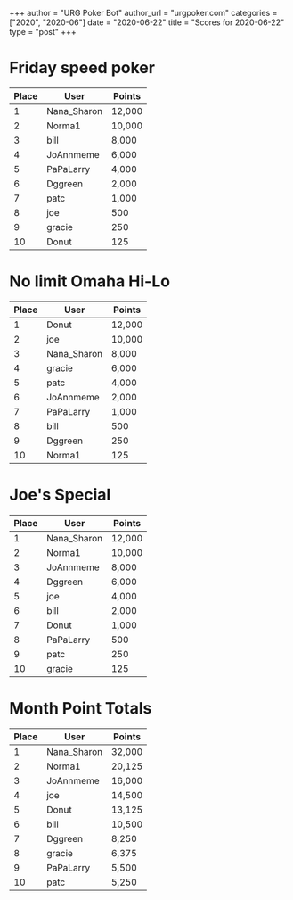 +++
author = "URG Poker Bot"
author_url = "urgpoker.com"
categories = ["2020", "2020-06"]
date = "2020-06-22"
title = "Scores for 2020-06-22"
type = "post"
+++
# Friday speed poker

| Place | User | Points |
|-------|------|--------|
| 1 | Nana_Sharon | 12,000 |
| 2 | Norma1 | 10,000 |
| 3 | bill | 8,000 |
| 4 | JoAnnmeme | 6,000 |
| 5 | PaPaLarry | 4,000 |
| 6 | Dggreen | 2,000 |
| 7 | patc | 1,000 |
| 8 | joe | 500 |
| 9 | gracie | 250 |
| 10 | Donut | 125 |

# No limit Omaha Hi-Lo

| Place | User | Points |
|-------|------|--------|
| 1 | Donut | 12,000 |
| 2 | joe | 10,000 |
| 3 | Nana_Sharon | 8,000 |
| 4 | gracie | 6,000 |
| 5 | patc | 4,000 |
| 6 | JoAnnmeme | 2,000 |
| 7 | PaPaLarry | 1,000 |
| 8 | bill | 500 |
| 9 | Dggreen | 250 |
| 10 | Norma1 | 125 |

# Joe's Special

| Place | User | Points |
|-------|------|--------|
| 1 | Nana_Sharon | 12,000 |
| 2 | Norma1 | 10,000 |
| 3 | JoAnnmeme | 8,000 |
| 4 | Dggreen | 6,000 |
| 5 | joe | 4,000 |
| 6 | bill | 2,000 |
| 7 | Donut | 1,000 |
| 8 | PaPaLarry | 500 |
| 9 | patc | 250 |
| 10 | gracie | 125 |

# Month Point Totals

| Place | User | Points |
|-------|------|--------|
| 1 | Nana_Sharon | 32,000 |
| 2 | Norma1 | 20,125 |
| 3 | JoAnnmeme | 16,000 |
| 4 | joe | 14,500 |
| 5 | Donut | 13,125 |
| 6 | bill | 10,500 |
| 7 | Dggreen | 8,250 |
| 8 | gracie | 6,375 |
| 9 | PaPaLarry | 5,500 |
| 10 | patc | 5,250 |
